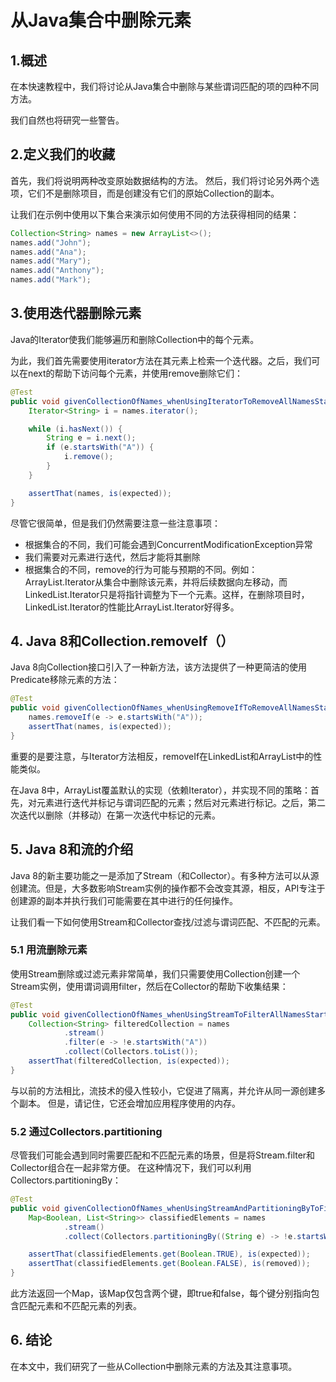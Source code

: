 # 从Java集合中删除元素

## 1.概述
在本快速教程中，我们将讨论从Java集合中删除与某些谓词匹配的项的四种不同方法。

我们自然也将研究一些警告。

## 2.定义我们的收藏
首先，我们将说明两种改变原始数据结构的方法。 然后，我们将讨论另外两个选项，它们不是删除项目，而是创建没有它们的原始Collection的副本。

让我们在示例中使用以下集合来演示如何使用不同的方法获得相同的结果：

```java
Collection<String> names = new ArrayList<>();
names.add("John");
names.add("Ana");
names.add("Mary");
names.add("Anthony");
names.add("Mark");
```

## 3.使用迭代器删除元素
Java的Iterator使我们能够遍历和删除Collection中的每个元素。

为此，我们首先需要使用iterator方法在其元素上检索一个迭代器。之后，我们可以在next的帮助下访问每个元素，并使用remove删除它们：

```java
@Test
public void givenCollectionOfNames_whenUsingIteratorToRemoveAllNamesStartingWithLetterA_finalListShouldContainNoNamesStartingWithLetterA() {
    Iterator<String> i = names.iterator();

    while (i.hasNext()) {
        String e = i.next();
        if (e.startsWith("A")) {
            i.remove();
        }
    }

    assertThat(names, is(expected));
}
```

尽管它很简单，但是我们仍然需要注意一些注意事项：

* 根据集合的不同，我们可能会遇到ConcurrentModificationException异常
* 我们需要对元素进行迭代，然后才能将其删除
* 根据集合的不同，remove的行为可能与预期的不同。例如：ArrayList.Iterator从集合中删除该元素，并将后续数据向左移动，而LinkedList.Iterator只是将指针调整为下一个元素。这样，在删除项目时，LinkedList.Iterator的性能比ArrayList.Iterator好得多。
## 4. Java 8和Collection.removeIf（）
  Java 8向Collection接口引入了一种新方法，该方法提供了一种更简洁的使用Predicate移除元素的方法：

```java
@Test
public void givenCollectionOfNames_whenUsingRemoveIfToRemoveAllNamesStartingWithLetterA_finalListShouldContainNoNamesStartingWithLetterA() {
    names.removeIf(e -> e.startsWith("A"));
    assertThat(names, is(expected));
}
```

重要的是要注意，与Iterator方法相反，removeIf在LinkedList和ArrayList中的性能类似。

在Java 8中，ArrayList覆盖默认的实现（依赖Iterator），并实现不同的策略：首先，对元素进行迭代并标记与谓词匹配的元素；然后对元素进行标记。之后，第二次迭代以删除（并移动）在第一次迭代中标记的元素。

## 5. Java 8和流的介绍
Java 8的新主要功能之一是添加了Stream（和Collector）。有多种方法可以从源创建流。但是，大多数影响Stream实例的操作都不会改变其源，相反，API专注于创建源的副本并执行我们可能需要在其中进行的任何操作。

让我们看一下如何使用Stream和Collector查找/过滤与谓词匹配、不匹配的元素。

### 5.1 用流删除元素
使用Stream删除或过滤元素非常简单，我们只需要使用Collection创建一个Stream实例，使用谓词调用filter，然后在Collector的帮助下收集结果：

```java
@Test
public void givenCollectionOfNames_whenUsingStreamToFilterAllNamesStartingWithLetterA_finalListShouldContainNoNamesStartingWithLetterA() {
    Collection<String> filteredCollection = names
            .stream()
            .filter(e -> !e.startsWith("A"))
            .collect(Collectors.toList());
    assertThat(filteredCollection, is(expected));
}
```

与以前的方法相比，流技术的侵入性较小，它促进了隔离，并允许从同一源创建多个副本。 但是，请记住，它还会增加应用程序使用的内存。

### 5.2 通过Collectors.partitioning
尽管我们可能会遇到同时需要匹配和不匹配元素的场景，但是将Stream.filter和Collector组合在一起非常方便。 在这种情况下，我们可以利用Collectors.partitioningBy：

```java
@Test
public void givenCollectionOfNames_whenUsingStreamAndPartitioningByToFindNamesThatStartWithLetterA_shouldFind3MatchingAnd2NonMatching() {
    Map<Boolean, List<String>> classifiedElements = names
            .stream()
            .collect(Collectors.partitioningBy((String e) -> !e.startsWith("A")));

    assertThat(classifiedElements.get(Boolean.TRUE), is(expected));
    assertThat(classifiedElements.get(Boolean.FALSE), is(removed));
}
```

此方法返回一个Map，该Map仅包含两个键，即true和false，每个键分别指向包含匹配元素和不匹配元素的列表。

## 6. 结论
在本文中，我们研究了一些从Collection中删除元素的方法及其注意事项。